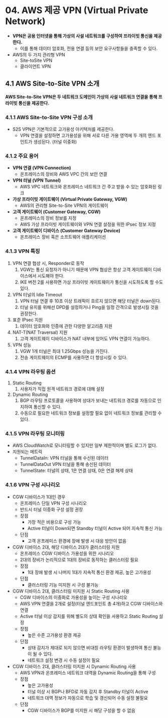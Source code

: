 # 04. AWS 제공 VPN (Virtual Private Network)

- **VPN은 공용 인터넷을 통해 가상의 사설 네트워크를 구성하여 프라이빗 통신을 제공한다.**
    - 이를 통해 데이터 암호화, 전용 연결 등의 보안 요구사항들을 충족할 수 있다.
- AWS의 두 가지 관리형 VPN
    - Site-toSite VPN
    - 클라이언트 VPN

## 4.1 AWS Site-to-Site VPN 소개

**AWS Site-to-Site VPN은 두 네트워크 도메인이 가상의 사설 네트워크 연결을 통해 프라이빗 통신을 제공한다.**

### 4.1.1 AWS Site-to-Site VPN 구성 소개

- S2S VPN은 기본적으로 고가용성 아키텍처를 제공한다.
    - VPN 연결을 설정하면 고가용성을 위해 서로 다른 가용 영역에 두 개의 엔드 포인트가 생성된다. (터널 이중화)

### 4.1.2 주요 용어

- **VPN 연결 (VPN Connection)**
    - 온프레미스의 장비와 AWS VPC 간의 보안 연결
- **VPN 터널 (VPN Tunnel)**
    - AWS VPC 네트워크와 온프레미스 네트워크 간 주고 받을 수 있는 암호화된 링크
- **가상 프라이빗 게이트웨이 (Virtual Private Gateway, VGW)**
    - AWS의 관리형 Site-to-Site VPN의 게이트웨이
- **고객 게이트웨이 (Customer Gateway, CGW)**
    - 온프레미스의 장비 정보를 지정
    - AWS 가상 프라이빗 게이트웨이와 VPN 연결 설정을 위한 IPsec 정보 지정
- **고객 게이트웨이 디바이스 (Customer Gateway Device)**
    - 온프레미스 장비 혹은 소프트웨어 애플리케이션

### 4.1.3 VPN 특징

1. VPN 연결 협상 시, Responder로 동작
    1. VGW는 통신 요청자가 아니기 때문에 VPN 협상은 항상 고객 게이트웨이 디바이스에서 시도해야 한다.
    2. IKE 버전 2를 사용하면 가상 프라이빗 게이트웨이가 통신을 시도하도록 할 수도 있다.
2. VPN 터널의 Idle Timeout
    1. VPN 터널 연결 후 10초 이상 트래픽이 흐르지 않으면 해당 터널은 down된다.
    2. 터널 유지를 위해선 DPD를 설정하거나 Ping을 일정 간격으로 발생시킬 것을 권장한다.
3. 표준 IPsec 지원
    1. 데이터 암호화와 인증에 관한 다양한 알고리즘 지원
4. NAT-T(NAT Traversal) 지원
    1. 고객 게이트웨이 디바이스가 NAT 내부에 있어도 VPN 연결이 가능하다.
5. VPN 성능
    1. VGW 1개 터널은 최대 1.25Gbps 성능을 가진다.
    2. 전송 게이트웨이의 ECMP를 사용하면 더 향상시킬 수 있다.

### 4.1.4 VPN 라우팅 옵션

1. Static Routing
    1. 사용자가 직접 원격 네트워크 경로에 대해 설정
2. Dynamic Routing
    1. BGP 라우팅 프로토콜을 사용하여 상대가 보내는 내트워크 경로를 자동으로 인지하여 통신할 수 있다.
    2. 수동으로 필요한 네트워크 정보를 설정할 필요 없이 네트워크 정보를 관리할 수 있다.

### 4.1.5 VPN 라우팅 모니터링

- AWS CloudWatch로 모니터링할 수 있지만 일부 제한적이며 별도 로그가 없다.
- 지원되는 메트릭
    - TunnelDataIn: VPN 터널을 통해 수신된 데이터
    - TunnelDataOut VPN 터널을 통해 송신된 데이터
    - TunnelState: 터널의 상태, 1은 연결 상태, 0은 연결 해제 상태

### 4.1.6 VPN 구성 시나리오

- CGW 디바이스가 1대인 경우
    - 온프레미스 단일 VPN 구성 시나리오
    - 반드시 터널 이중화 구성 설정 권장
    - 장점
        - 가장 적은 비용으로 구성 가능
        - Active 터널이 Down되면 Standby 터널이 Active 되어 지속적 통신 가능
    - 단점
        - 고객 온프레미스 환경에 장애 발생 시 대응 방안이 없음
- CGW 디바이스 2대, 해당 디바이스 2대가 클러스터링 지원
    - 온프레미스 CGW 디바이스 가용성을 위한 시나리오
    - 2대의 장비가 논리적으로 1대의 장비로 동작하는 클러스터링 필요
    - 장점
        - 1대 장애 발생 시 나머지 1대가 지속적 통신 환경 제공, 높은 고가용성
    - 단점
        - 클러스터링 기능 미지원 시 구성 불가능
- CGW 디바이스 2대, 클러스터링 미지원 시 Static Routing 사용
    - CGW 디바이스의 이중화로 가용성을 높이는 구성 시나리오
    - AWS VPN 연결을 2개로 설정(터널 엔드포인트 총 4개)하고 CGW 디바이스와 연결
    - Active 터널 이상 감지를 위해 별도의 상태 확인을 사용하고 Static Routing 설정
    - 장점
        - 높은 수준 고가용성 환경 제공
    - 단점
        - 상태 감지가 제대로 되지 않으면 비대칭 라우팅 환경이 발생하여 통신 불능이 될 수 있다.
        - 네트워크 설정 변경 시 수동 설정이 필요
- CGW 디바이스 2대, 클러스터링 미지원 시 Dynamic Routing 사용
    - AWS VPN과 온프레미스 네트워크 대역을 Dynamic Routing을 통해 구성
    - 장점
        - 높은 고가용성
        - 터널 이상 시 BGP나 BFD로 자동 감지 후 Standby 터널이 Active
        - 네트워크 대역 정보가 자동으로 학습 및 갱신되어 수동 설정 불필요
    - 단점
        - CGW 디바이스가 BGP를 미지원 시 해당 구성을 할 수 없음

